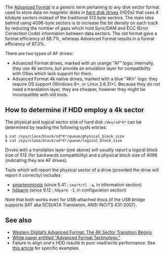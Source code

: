 The [Advanced Format](https://en.wikipedia.org/wiki/Advanced_Format "wikipedia:Advanced Format") is a generic term pertaining to any disk sector format used to store data on magnetic disks in [hard disk drives](https://en.wikipedia.org/wiki/hard_disk_drives "w:hard disk drives") (HDDs) that uses 4 kilobyte sectors instead of the traditional 512 byte sectors. The main idea behind using 4096-byte sectors is to increase the bit density on each track by reducing the number of gaps which hold Sync/DAM and ECC (Error Correction Code) information between data sectors. The old format gave a format efficiency of 88.7%, whereas Advanced Format results in a format efficiency of 97.3%.

There are two types of AF drives:

*   Advanced Format drives, marked with an orange "AF" logo: internally, they use 4k sectors, but provide an emulation layer for compatibility with OSes which lack support for them.
*   Advanced Format 4k native drives, marked with a blue "4Kn" logo: they require OS support (Windows 8+, or Linux 2.6.31+). Because they do not need a translation layer, they are cheaper, however they might be incompatible with old tools.

## How to determine if HDD employ a 4k sector

The physical and logical sector size of hard disk `/dev/sd*X*` can be determined by reading the following sysfs entries:

```
$ cat /sys/class/block/sd*X*/queue/physical_block_size
$ cat /sys/class/block/sd*X*/queue/logical_block_size

```

Drives with a translation layer (see above) will usually report a logical block size of 512 (for backwards compatibility) and a physical block size of 4096 (indicating they are AF drives).

Tools which will report the physical sector of a drive (provided the drive will report it correctly) includes

*   [smartmontools](/index.php/S.M.A.R.T. "S.M.A.R.T.") (since 5.41 ; `smartctl -a`, in information section)
*   [hdparm](/index.php/Hdparm "Hdparm") (since 9.12 ; `hdparm -I`, in configuration section)

Note that both works even for USB-attached discs (if the USB bridge supports SAT aka SCSI/ATA Translation, ANSI INCITS 431-2007).

## See also

*   [Western Digital’s Advanced Format: The 4K Sector Transition Begins](http://www.anandtech.com/Show/Index/2888)
*   [White paper entitled "Advanced Format Technology."](http://www.wdc.com/wdproducts/library/WhitePapers/ENG/2579-771430.pdf)
*   Failure to align one's HDD results in poor read/write performance. See [this article](http://www.linuxconfig.org/linux-wd-ears-advanced-format) for specific examples.